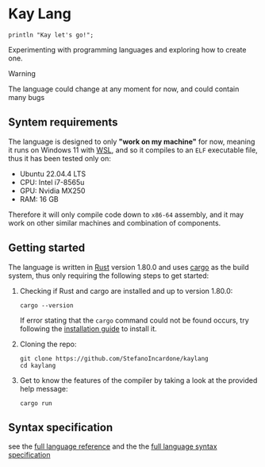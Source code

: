 # Kay Lang

```kay
println "Kay let's go!";
```

Experimenting with programming languages and exploring how to create one.

> [!WARNING]
> The language could change at any moment for now, and could contain many bugs

## Syntem requirements

The language is designed to only **"work on my machine"** for now, meaning it runs on Windows 11
with [WSL](https://learn.microsoft.com/en-us/windows/wsl/install), and so it compiles to an `ELF`
executable file, thus it has been tested only on:

- Ubuntu 22.04.4 LTS
- CPU: Intel i7-8565u
- GPU: Nvidia MX250
- RAM: 16 GB

Therefore it will only compile code down to `x86-64` assembly, and it may work on other similar
machines and combination of components.

## Getting started

The language is written in [Rust](https://www.rust-lang.org/) version 1.80.0 and uses
[cargo](https://doc.rust-lang.org/cargo/) as the build system, thus only requiring the following
steps to get started:

1. Checking if Rust and cargo are installed and up to version 1.80.0:

    ```shell
    cargo --version
    ```

    If error stating that the `cargo` command could not be found occurs, try following the
    [installation guide](https://www.rust-lang.org/tools/install) to install it.

2. Cloning the repo:

    ```shell
    git clone https://github.com/StefanoIncardone/kaylang
    cd kaylang
    ```

3. Get to know the features of the compiler by taking a look at the provided help message:

    ```shell
    cargo run
    ```

## Syntax specification

see the [full language reference](docs/LANGUAGE_REFERENCE.md) and the the
[full language syntax specification](docs/SYNTAX.ebnf)
